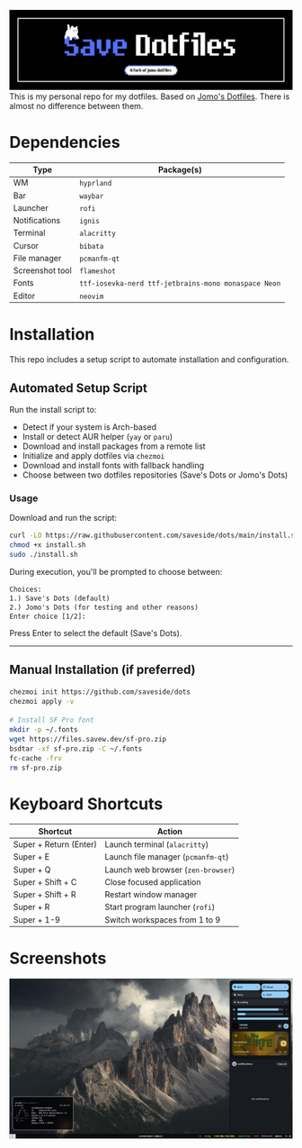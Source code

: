 ![banner](assets/Banner.png)
This is my personal repo for my dotfiles. Based on [Jomo's Dotfiles](https://github.com/xeome/dots). There is almost no difference between them.

# Dependencies

| Type            | Package(s)                                           |
| --------------- | ---------------------------------------------------- |
| WM              | `hyprland`                                           |
| Bar             | `waybar`                                             |
| Launcher        | `rofi`                                               |
| Notifications   | `ignis`                                              |
| Terminal        | `alacritty`                                          |
| Cursor          | `bibata`                                             |
| File manager    | `pcmanfm-qt`                                         |
| Screenshot tool | `flameshot`                                          |
| Fonts           | `ttf-iosevka-nerd ttf-jetbrains-mono monaspace Neon` |
| Editor          | `neovim`                                             |

# Installation

This repo includes a setup script to automate installation and configuration.

## Automated Setup Script

Run the install script to:

* Detect if your system is Arch-based
* Install or detect AUR helper (`yay` or `paru`)
* Download and install packages from a remote list
* Initialize and apply dotfiles via `chezmoi`
* Download and install fonts with fallback handling
* Choose between two dotfiles repositories (Save's Dots or Jomo's Dots)

### Usage

Download and run the script:

```bash
curl -LO https://raw.githubusercontent.com/saveside/dots/main/install.sh
chmod +x install.sh
sudo ./install.sh
```

During execution, you'll be prompted to choose between:

```
Choices:
1.) Save's Dots (default)
2.) Jomo's Dots (for testing and other reasons)
Enter choice [1/2]:
```

Press Enter to select the default (Save's Dots).

---

## Manual Installation (if preferred)

```bash
chezmoi init https://github.com/saveside/dots
chezmoi apply -v

# Install SF Pro font
mkdir -p ~/.fonts
wget https://files.savew.dev/sf-pro.zip
bsdtar -xf sf-pro.zip -C ~/.fonts
fc-cache -frv
rm sf-pro.zip
```

# Keyboard Shortcuts

| Shortcut               | Action                             |
| ---------------------- | ---------------------------------- |
| Super + Return (Enter) | Launch terminal (`alacritty`)      |
| Super + E              | Launch file manager (`pcmanfm-qt`) |
| Super + Q              | Launch web browser (`zen-browser`) |
| Super + Shift + C      | Close focused application          |
| Super + Shift + R      | Restart window manager             |
| Super + R              | Start program launcher (`rofi`)    |
| Super + 1-9            | Switch workspaces from 1 to 9      |

# Screenshots

![hyprland](assets/desktop.png)

